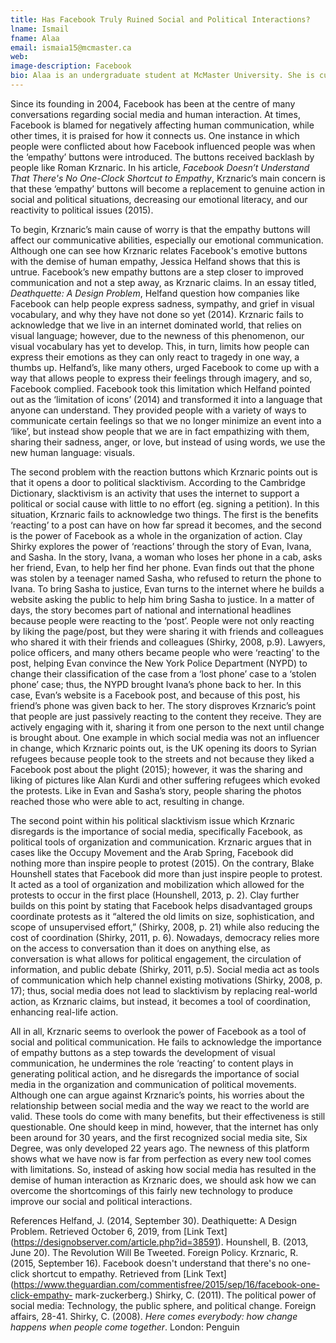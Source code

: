 ```yaml
---
title: Has Facebook Truly Ruined Social and Political Interactions?
lname: Ismail
fname: Alaa
email: ismaia15@mcmaster.ca
web:
image-description: Facebook
bio: Alaa is an undergraduate student at McMaster University. She is currently in her third year, pursuing a degree in Communication Studies and Multimedia. Alaa's passion include design and creative writing which she applied in a lot of the work she does outside of class. She has helped design pages for an on-campus publication called the Mirror, and she volunteers her time making posters and marketing content for groups on and off campus.
---
```


Since its founding in 2004, Facebook has been at the centre of many conversations regarding social media and human interaction. At times, Facebook is blamed for negatively affecting human communication, while other times, it is praised for how it connects us. One instance in which people were conflicted about how Facebook influenced people was when the ‘empathy’ buttons were introduced. The buttons received backlash by people like Roman Krznaric. In his article, _Facebook Doesn’t Understand That There's No One-Clock Shortcut to Empathy_, Krznaric’s main concern is that these ‘empathy’ buttons will become a replacement to genuine action in social and political situations, decreasing our emotional literacy, and our reactivity to political issues (2015).

To begin, Krznaric’s main cause of worry is that the empathy buttons will affect our communicative abilities, especially our emotional communication. Although one can see how Krznaric relates Facebook's emotive buttons with the demise of human empathy, Jessica Helfand shows that this is untrue. Facebook’s new empathy buttons are a step closer to improved communication and not a step away, as Krznaric claims. In an essay titled, _Deathquette: A Design Problem_, Helfand question how companies like Facebook can help people express sadness, sympathy, and grief in visual vocabulary, and why they have not done so yet (2014). Krznaric fails to acknowledge that we live in an internet dominated world, that relies on visual language; however, due to the newness of this phenomenon, our visual vocabulary has yet to develop. This, in turn, limits how people can express their emotions as they can only react to tragedy in one way, a thumbs up. Helfand’s, like many others, urged Facebook to come up with a way that allows people to express their feelings through imagery, and so, Facebook complied. Facebook took this limitation which Helfand pointed out as the ‘limitation of icons’ (2014) and transformed it into a language that anyone can understand. They provided people with a variety of ways to communicate certain feelings so that we no longer minimize an event into a ‘like’, but instead show people that we are in fact empathizing with them, sharing their sadness, anger, or love, but instead of using words, we use the new human language: visuals. 

The second problem with the reaction buttons which Krznaric points out is that it opens a door to political slacktivism. According to the Cambridge Dictionary, slacktivism is an activity that uses the internet to support a political or social cause with little to no effort (eg. signing a petition). In this situation, Krznaric fails to acknowledge two things. The first is the benefits ‘reacting’ to a post can have on how far spread it becomes, and the second is the power of Facebook as a whole in the organization of action. Clay Shirky explores the power of ‘reactions’ through the story of Evan, Ivana, and Sasha. In the story, Ivana, a woman who loses her phone in a cab, asks her friend, Evan, to help her find her phone. Evan finds out that the phone was stolen by a teenager named Sasha, who refused to return the phone to Ivana. To bring Sasha to justice, Evan turns to the internet where he builds a website asking the public to help him bring Sasha to justice. In a matter of days, the story becomes part of national and international headlines because people were reacting to the ‘post’. People were not only reacting by liking the page/post, but they were sharing it with friends and colleagues who shared it with their friends and colleagues (Shirky, 2008, p.9). Lawyers, police officers, and many others became people who were ‘reacting’ to the post, helping Evan convince the New York Police Department (NYPD) to change their classification of the case from a ‘lost phone’ case to a ‘stolen phone’ case; thus, the NYPD brought Ivana’s phone back to her. In this case, Evan’s website is a Facebook post, and because of this post, his friend’s phone was given back to her. The story disproves Krznaric’s point that people are just passively reacting to the content they receive. They are actively engaging with it, sharing it from one person to the next until change is brought about. One example in which social media was not an influencer in change, which Krznaric points out, is the UK opening its doors to Syrian refugees because people took to the streets and not because they liked a Facebook post about the plight (2015); however, it was the sharing and liking of pictures like Alan Kurdi and other suffering refugees which evoked the protests. Like in Evan and Sasha’s story, people sharing the photos reached those who were able to act, resulting in change.
 
The second point within his political slacktivism issue which Krznaric disregards is the importance of social media, specifically Facebook, as political tools of organization and communication. Krznaric argues that in cases like the Occupy Movement and the Arab Spring, Facebook did nothing more than inspire people to protest (2015). On the contrary, Blake Hounshell states that Facebook did more than just inspire people to protest. It acted as a tool of organization and mobilization which allowed for the protests to occur in the first place (Hounshell, 2013, p. 2). Clay further builds on this point by stating that Facebook helps disadvantaged groups coordinate protests as it “altered the old limits on size, sophistication, and scope of unsupervised effort,” (Shirky, 2008, p. 21) while also reducing the cost of coordination (Shirky, 2011, p. 6). Nowadays, democracy relies more on the access to conversation than it does on anything else, as conversation is what allows for political engagement, the circulation of information, and public debate (Shirky, 2011, p.5). Social media act as tools of communication which help channel existing motivations (Shirky, 2008, p. 17); thus, social media does not lead to slacktivism by replacing real-world action, as Krznaric claims, but instead, it becomes a tool of coordination, enhancing real-life action. 

All in all, Krznaric seems to overlook the power of Facebook as a tool of social and political communication. He fails to acknowledge the importance of empathy buttons as a step towards the development of visual communication, he undermines the role ‘reacting’ to content plays in generating political action, and he disregards the importance of social media in the organization and communication of political movements. Although one can argue against Krznaric’s points, his worries about the relationship between social media and the way we react to the world are valid. These tools do come with many benefits, but their effectiveness is still questionable. One should keep in mind, however, that the internet has only been around for 30 years, and the first recognized social media site, Six Degree, was only developed 22 years ago. The newness of this platform shows what we have now is far from perfection as every new tool comes with limitations. So, instead of asking how social media has resulted in the demise of human interaction as Krznaric does, we should ask how we can overcome the shortcomings of this fairly new technology to produce improve our social and political interactions.  













References
Helfand, J. (2014, September 30). Deathiquette: A Design Problem. Retrieved October 6, 2019, 
from [Link Text] (https://designobserver.com/article.php?id=38591).
Hounshell, B. (2013, June 20). The Revolution Will Be Tweeted. Foreign Policy.
Krznaric, R. (2015, September 16). Facebook doesn't understand that there's no one-click 
shortcut to empathy. Retrieved from 
[Link Text] (https://www.theguardian.com/commentisfree/2015/sep/16/facebook-one-click-empathy-
mark-zuckerberg.)
Shirky, C. (2011). The political power of social media: Technology, the public sphere, and 
political change. Foreign affairs, 28-41.
Shirky, C. (2008). _Here comes everybody: how change happens when people come together_. 
London: Penguin 
